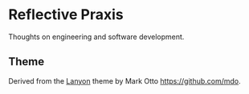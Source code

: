 # Reflective Praxis

Thoughts on engineering and software development.

## Theme

Derived from the [Lanyon](https://github.com/poole/lanyon) theme by Mark Otto <https://github.com/mdo>.

